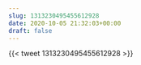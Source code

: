 ```yaml
---
slug: 1313230495455612928
date: 2020-10-05 21:32:03+00:00
draft: false
---
```


{{< tweet 1313230495455612928 >}}
